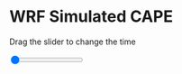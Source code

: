<h1>WRF Simulated CAPE</h1>
<p>Drag the slider to change the time</p>

<div class="slidecontainer">
<input oninput='setImage(this)' class="slider" type="range" min="0" max="7" value="0" step="1" />
<img id='img'/>
</div>

<script>
var img = document.getElementById('img');
var img_array = ['/assets/images/wrf/cp_wrfout_d01_2020-07-25_12:00:00.png',
'/assets/images/wrf/cp_wrfout_d01_2020-07-25_13:00:00.png',
'/assets/images/wrf/cp_wrfout_d01_2020-07-25_14:00:00.png',
'/assets/images/wrf/cp_wrfout_d01_2020-07-25_15:00:00.png',
'/assets/images/wrf/cp_wrfout_d01_2020-07-25_16:00:00.png',
'/assets/images/wrf/cp_wrfout_d01_2020-07-25_17:00:00.png',
'/assets/images/wrf/cp_wrfout_d01_2020-07-25_18:00:00.png',];
function setImage(obj)
{
        var value = obj.value;
        img.src = img_array[value];

}
</script>
